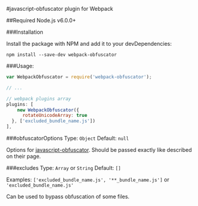 #javascript-obfuscator plugin for Webpack

##Required Node.js v6.0.0+

###Installation

Install the package with NPM and add it to your devDependencies:

`npm install --save-dev webpack-obfuscator`

###Usage:

```javascript
var WebpackObfuscator = require('webpack-obfuscator');

// ...

// webpack plugins array
plugins: [
	new WebpackObfuscator({
      rotateUnicodeArray: true
  }, ['excluded_bundle_name.js'])
],
```

###obfuscatorOptions
Type: `Object` Default: `null`

Options for [javascript-obfuscator](https://github.com/sanex3339/javascript-obfuscator). Should be passed exactly like described on their page.

###excludes
Type: `Array` or `String` Default: `[]`

Examples: `['excluded_bundle_name.js', '**_bundle_name.js']` or `'excluded_bundle_name.js'`

Can be used to bypass obfuscation of some files.